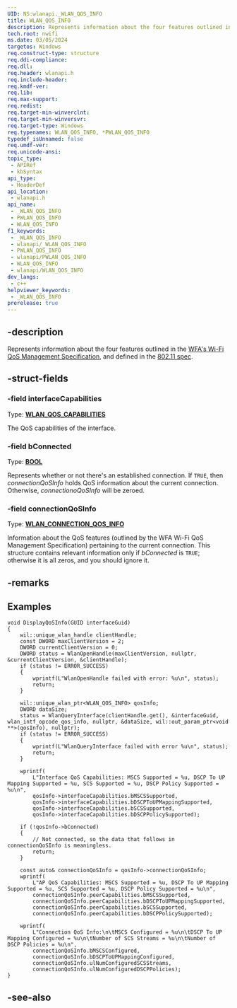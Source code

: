 ```yaml
---
UID: NS:wlanapi._WLAN_QOS_INFO
title: WLAN_QOS_INFO
description: Represents information about the four features outlined in the WFA's Wi-Fi QoS Management Specification, and defined in the 802.11 spec.
tech.root: nwifi
ms.date: 03/05/2024
targetos: Windows
req.construct-type: structure
req.ddi-compliance: 
req.dll: 
req.header: wlanapi.h
req.include-header: 
req.kmdf-ver: 
req.lib: 
req.max-support: 
req.redist: 
req.target-min-winverclnt: 
req.target-min-winversvr: 
req.target-type: Windows
req.typenames: WLAN_QOS_INFO, *PWLAN_QOS_INFO
typedef_isUnnamed: false
req.umdf-ver: 
req.unicode-ansi: 
topic_type:
 - APIRef
 - kbSyntax
api_type:
 - HeaderDef
api_location:
 - wlanapi.h
api_name:
 - _WLAN_QOS_INFO
 - PWLAN_QOS_INFO
 - WLAN_QOS_INFO
f1_keywords:
 - _WLAN_QOS_INFO
 - wlanapi/_WLAN_QOS_INFO
 - PWLAN_QOS_INFO
 - wlanapi/PWLAN_QOS_INFO
 - WLAN_QOS_INFO
 - wlanapi/WLAN_QOS_INFO
dev_langs:
 - c++
helpviewer_keywords:
 - _WLAN_QOS_INFO
prerelease: true
---
```


## -description

Represents information about the four features outlined in the [WFA's Wi-Fi QoS Management Specification](https://www.wi-fi.org/news-events/newsroom/wi-fi-alliance-improves-quality-of-service-for-real-time-wi-fi-applications), and defined in the [802.11 spec](https://standards.ieee.org/ieee/802.11/7028/).

## -struct-fields

### -field interfaceCapabilities

Type: **[WLAN_QOS_CAPABILITIES](./ns-wlanapi-wlan_qos_capabilities.md)**

The QoS capabilities of the interface.

### -field bConnected

Type: **[BOOL](/windows/win32/winprog/windows-data-types)**

Represents whether or not there's an established connection. If `TRUE`, then *connectionQoSInfo* holds QoS information about the current connection. Otherwise, *connectionoQoSInfo* will be zeroed.

### -field connectionQoSInfo

Type: **[WLAN_CONNECTION_QOS_INFO](./ns-wlanapi-wlan_connection_qos_info.md)**

Information about the QoS features (outlined by the WFA Wi-Fi QoS Management Specification) pertaining to the current connection. This structure contains relevant information only if *bConnected* is `TRUE`; otherwise it is all zeros, and you should ignore it.

## -remarks

## Examples

```cppwinrt
void DisplayQoSInfo(GUID interfaceGuid)
{
    wil::unique_wlan_handle clientHandle;
    const DWORD maxClientVersion = 2;
    DWORD currentClientVersion = 0;
    DWORD status = WlanOpenHandle(maxClientVersion, nullptr, &currentClientVersion, &clientHandle);
    if (status != ERROR_SUCCESS) 
    {
        wprintf(L"WlanOpenHandle failed with error: %u\n", status);
        return;
    }

    wil::unique_wlan_ptr<WLAN_QOS_INFO> qosInfo;
    DWORD dataSize;
    status = WlanQueryInterface(clientHandle.get(), &interfaceGuid, wlan_intf_opcode_qos_info, nullptr, &dataSize, wil::out_param_ptr<void **>(qosInfo), nullptr);
    if (status != ERROR_SUCCESS)
    {
        wprintf(L"WlanQueryInterface failed with error %u\n", status);
        return;
    }

    wprintf(
        L"Interface QoS Capabilities: MSCS Supported = %u, DSCP To UP Mapping Supported = %u, SCS Supported = %u, DSCP Policy Supported = %u\n",
        qosInfo->interfaceCapabilities.bMSCSSupported,
        qosInfo->interfaceCapabilities.bDSCPToUPMappingSupported,
        qosInfo->interfaceCapabilities.bSCSSupported,
        qosInfo->interfaceCapabilities.bDSCPPolicySupported);

    if (!qosInfo->bConnected)
    {
        // Not connected, so the data that follows in connectionQoSInfo is meaningless.
        return;
    }

    const auto& connectionQoSInfo = qosInfo->connectionQoSInfo;
    wprintf(
        L"AP QoS Capabilities: MSCS Supported = %u, DSCP To UP Mapping Supported = %u, SCS Supported = %u, DSCP Policy Supported = %u\n",
        connectionQoSInfo.peerCapabilities.bMSCSSupported,
        connectionQoSInfo.peerCapabilities.bDSCPToUPMappingSupported,
        connectionQoSInfo.peerCapabilities.bSCSSupported,
        connectionQoSInfo.peerCapabilities.bDSCPPolicySupported);

    wprintf(
        L"Connection QoS Info:\n\tMSCS Configured = %u\n\tDSCP To UP Mapping Configured = %u\n\tNumber of SCS Streams = %u\n\tNumber of DSCP Policies = %u\n",
        connectionQoSInfo.bMSCSConfigured,
        connectionQoSInfo.bDSCPToUPMappingConfigured,
        connectionQoSInfo.ulNumConfiguredSCSStreams,
        connectionQoSInfo.ulNumConfiguredDSCPPolicies);
}
```

## -see-also
